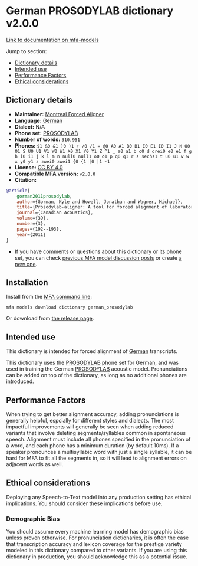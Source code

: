 
# German PROSODYLAB dictionary v2.0.0

[Link to documentation on mfa-models](https://mfa-models.readthedocs.io/en/main/dictionary/german_prosodylab.html)

Jump to section:

- [Dictionary details](#dictionary-details)
- [Intended use](#intended-use)
- [Performance Factors](#performance-factors)
- [Ethical considerations](#ethical-considerations)

## Dictionary details

- **Maintainer:** [Montreal Forced Aligner](https://montreal-forced-aligner.readthedocs.io/)
- **Language:** [German](https://en.wikipedia.org/wiki/German_language)
- **Dialect:** N/A
- **Phone set:** [PROSODYLAB](https://github.com/prosodylab/prosodylab.dictionaries)
- **Number of words:** `310,951`
- **Phones:** `$1 &0 &1 )0 )1 + /0 /1 = @0 A0 A1 B0 B1 E0 E1 I0 I1 J N O0 O1 S U0 U1 V1 W0 W1 X0 X1 Y0 Y1 Z ^1 _ a0 a1 b c0 d drei0 e0 e1 f g h i0 i1 j k l m n null0 null1 o0 o1 p q0 q1 r s sechs1 t u0 u1 v w x y0 y1 z zwei0 zwei1 {0 {1 |0 |1 ~1`
- **License:** [CC BY 4.0](https://github.com/MontrealCorpusTools/mfa-models/tree/main/dictionary/german/prosodylab/v2.0.0/LICENSE)
- **Compatible MFA version:** `v2.0.0`
- **Citation:**

```bibtex
@article{
	gorman2011prosodylab,
	author={Gorman, Kyle and Howell, Jonathan and Wagner, Michael},
	title={Prosodylab-aligner: A tool for forced alignment of laboratory speech},
	journal={Canadian Acoustics},
	volume={39},
	number={3},
	pages={192--193},
	year={2011}
}
```

- If you have comments or questions about this dictionary or its phone set, you can check [previous MFA model discussion posts](https://github.com/MontrealCorpusTools/mfa-models/discussions?discussions_q=German+PROSODYLAB+dictionary+v2.0.0) or create [a new one](https://github.com/MontrealCorpusTools/mfa-models/discussions/new).

## Installation

Install from the [MFA command line](https://montreal-forced-aligner.readthedocs.io/en/latest/user_guide/models/index.html):

```
mfa models download dictionary german_prosodylab
```

Or download from [the release page](https://github.com/MontrealCorpusTools/mfa-models/releases/tag/dictionary-german_prosodylab-v2.0.0).

## Intended use

This dictionary is intended for forced alignment of [German](https://en.wikipedia.org/wiki/German_language) transcripts.

This dictionary uses the [PROSODYLAB](https://github.com/prosodylab/prosodylab.dictionaries) phone set for German, and was used in training the German [PROSODYLAB](https://github.com/prosodylab/prosodylab.dictionaries) acoustic model.
Pronunciations can be added on top of the dictionary, as long as no additional phones are introduced.

## Performance Factors

When trying to get better alignment accuracy, adding pronunciations is generally helpful, espcially for different styles and dialects.
The most impactful improvements will generally be seen when adding reduced variants that
involve deleting segments/syllables common in spontaneous speech.  Alignment must include all phones specified in the pronunciation of a word, and each phone has
a minimum duration (by default 10ms). If a speaker pronounces a multisyllabic word with just a single syllable, it can be hard for MFA to fit all the segments in,
so it will lead to alignment errors on adjacent words as well.

## Ethical considerations

Deploying any Speech-to-Text model into any production setting has ethical implications. You should consider these implications before use.

### Demographic Bias

You should assume every machine learning model has demographic bias unless proven otherwise.
For pronunciation dictionaries, it is often the case that transcription accuracy and lexicon coverage for the prestige variety modeled in this dictionary compared to other variants.
If you are using this dictionary in production, you should acknowledge this as a potential issue.
